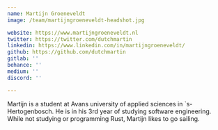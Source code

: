 ```yaml
---
name: Martijn Groeneveldt
image: /team/martijngroeneveldt-headshot.jpg

website: https://www.martijngroeneveldt.nl
twitter: https://twitter.com/dutchmartin
linkedin: https://www.linkedin.com/in/martijngroeneveldt/
github: https://github.com/dutchmartin
gitlab: ''
behance: ''
medium: ''
discord: ''

---
```

Martijn is a student at Avans university of applied sciences in `s-Hertogenbosch. He is in his 3rd year of studying software engineering. While not studying or programming Rust, Martijn likes to go sailing.

